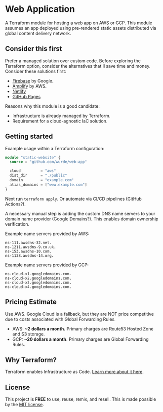 # Web Application

A Terraform module for hosting a web app on AWS or GCP.
This module assumes an app deployed using pre-rendered
static assets distributed via global content delivery
network.

## Consider this first

Prefer a managed solution over custom code. Before exploring
the Terraform option, consider the alternatives that'll
save time and money. Consider these solutions first:

- [Firebase](https://firebase.google.com) by Google.
- [Amplify](https://aws.amazon.com/amplify) by AWS.
- [Netlify](https://www.netlify.com)
- [GitHub Pages](https://pages.github.com)

Reasons why this module is a good candidate:

- Infrastructure is already managed by Terraform.
- Requirement for a cloud-agnostic IaC solution.

## Getting started

Example usage within a Terraform configuration:

```terraform
module "static-website" {
  source = "github.com/wurde/web-app"

  cloud         = "aws"
  dist_dir      = "./public"
  domain        = "example.com"
  alias_domains = ["www.example.com"]
}
```

Next run `terraform apply`. Or automate via CI/CD pipelines
(GitHub Actions?).

A necessary manual step is adding the custom DNS name
servers to your domain name provider (Google Domains?).
This enables domain ownership verification.

Example name servers provided by AWS:

    ns-111.awsdns-32.net. 
    ns-1211.awsdns-9.co.uk.
    ns-153.awsdns-10.com.
    ns-1138.awsdns-14.org.

Example name servers provided by GCP:

    ns-cloud-x1.googledomains.com.
    ns-cloud-x2.googledomains.com.
    ns-cloud-x3.googledomains.com.
    ns-cloud-x4.googledomains.com.

## Pricing Estimate

Use AWS. Google Cloud is a fallback, but they are NOT price
competitive due to costs associated with Global Forwarding Rules.

- AWS: **~2 dollars a month.**
  Primary charges are Route53 Hosted Zone and S3 storage.
- GCP: **~20 dollars a month.**
  Primary charges are Global Forwarding Rules.

## Why Terraform?

Terraform enables Infrastructure as Code.
[Learn more about it here](https://www.terraform.io).

## License

This project is __FREE__ to use, reuse, remix, and resell.
This is made possible by the [MIT license](/LICENSE).
